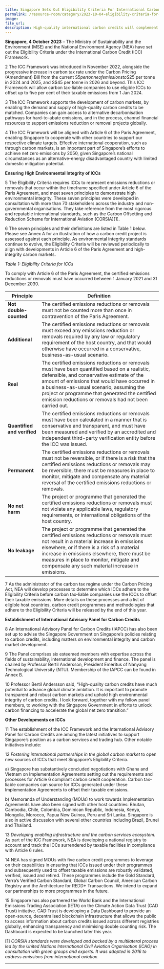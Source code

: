 ```yaml
---  
title: Singapore Sets Out Eligibility Criteria For International Carbon Credits Under The Carbon Tax Regime
permalink: /resource-room/category/2023-10-04-eligibility-criteria-for-international carbon credits 
image:  
file_url:  
description: High-quality international carbon credits will complement domestic emission reduction efforts to achieve net zero by 2050
--- 
```

**Singapore, 4 October 2023** – The Ministry of Sustainability and the Environment (MSE) and the National Environment Agency (NEA) have set out the Eligibility Criteria under the International Carbon Credit (ICC) Framework.

2 The ICC Framework was introduced in November 2022, alongside the progressive increase in carbon tax rate under the Carbon Pricing (Amendment) Bill from the current S$5 per tonne of emissions to S$25 per tonne in 2024 and 2025, and S$45 per tonne in 2026 and beyond. This ICC Framework will allow carbon tax-liable companies to use eligible ICCs to offset up to five per cent of their taxable emissions from 1 Jan 2024.

3 The ICC Framework supports the development of carbon markets, by enabling the demand and supply of high-quality carbon credits to be matched. Companies can gain access to alternative decarbonisation pathways for hard-to-abate emissions, and in the process, channel financial resources to support emissions reduction or removal projects globally.

4 The ICC Framework will be aligned with Article 6 of the Paris Agreement, enabling Singapore to cooperate with other countries to support our respective climate targets. Effective international cooperation, such as through carbon markets, is an important part of Singapore’s efforts to achieve net zero emissions by 2050, given Singapore’s national circumstances as an alternative-energy disadvantaged country with limited domestic mitigation potential.

**Ensuring High Environmental Integrity of ICCs**

5 The Eligibility Criteria requires ICCs to represent emissions reductions or removals that occur within the timeframe specified under Article 6 of the Paris Agreement, and meet seven principles to demonstrate high environmental integrity. These seven principles were developed in consultation with more than 70 stakeholders across the industry and non-governmental organisations. They take reference from the most rigorous and reputable international standards, such as the Carbon Offsetting and Reduction Scheme for International Aviation (CORSIA)[1].

6 The seven principles and their definitions are listed in Table 1 below. Please see Annex A for an illustration of how a carbon credit project is assessed against each principle. As environmental integrity standards continue to evolve, the Eligibility Criteria will be reviewed periodically to align with developments in Article 6 of the Paris Agreement and high-integrity carbon markets.

*Table 1: Eligibility Criteria for ICCs*

To comply with Article 6 of the Paris Agreement, the certified emissions reductions or removals must have occurred between 1 January 2021 and 31 December 2030.

| Principle | Definition |
| ---- | ---- |
| **Not double-counted** | The certified emissions reductions or removals must not be counted more than once in contravention of the Paris Agreement. |
| **Additional**| The certified emissions reductions or removals must exceed any emissions reduction or removals required by any law or regulatory requirement of the host country, and that would otherwise have occurred in a conservative, business-as-usual scenario. |
| **Real**| The certified emissions reductions or removals must have been quantified based on a realistic, defensible, and conservative estimate of the amount of emissions that would have occurred in a business-as-usual scenario, assuming the project or programme that generated the certified emission reductions or removals had not been carried out. |
| **Quantified and verified**| The certified emissions reductions or removals must have been calculated in a manner that is conservative and transparent, and must have been measured and verified by an accredited and independent third-party verification entity before the ICC was issued. |
| **Permanent** | The certified emissions reductions or removals must not be reversible, or if there is a risk that the certified emissions reductions or removals may be reversible, there must be measures in place to monitor, mitigate and compensate any material reversal of the certified emissions reductions or removals. |
| **No net harm**| The project or programme that generated the certified emissions reductions or removals must not violate any applicable laws, regulatory requirements, or international obligations of the host country.|
| **No leakage** | The project or programme that generated the certified emissions reductions or removals must not result in a material increase in emissions elsewhere, or if there is a risk of a material increase in emissions elsewhere, there must be measures in place to monitor, mitigate and compensate any such material increase in emissions. |

7 As the administrator of the carbon tax regime under the Carbon Pricing Act, NEA will develop processes to determine which ICCs adhere to the Eligibility Criteria before carbon tax-liable companies use the ICCs to offset their taxable emissions. More details on these processes and a list of eligible host countries, carbon credit programmes and methodologies that adhere to the Eligibility Criteria will be released by the end of this year.

**Establishment of International Advisory Panel for Carbon Credits**

8 An International Advisory Panel for Carbon Credits (IAPCC) has also been set up to advise the Singapore Government on Singapore’s policies relating to carbon credits, including matters on environmental integrity and carbon market development.

9 The Panel comprises six esteemed members with expertise across the fields of sustainability, international development and finance. The panel is chaired by Professor Bertil Andersson, President Emeritus of Nanyang Technological University (NTU). Membership of the IAPCC can be found in Annex B.

10 Professor Bertil Andersson said, “High-quality carbon credits have much potential to advance global climate ambition. It is important to promote transparent and robust carbon markets and uphold high environmental integrity of carbon credits. I look forward, together with my fellow panel members, to working with the Singapore Government in efforts to unlock carbon financing to accelerate the global net zero transition.”                                                                                       

**Other Developments on ICCs**

11 The establishment of the ICC Framework and the International Advisory Panel for Carbon Credits are among the latest initiatives to support Singapore’s position as a carbon services and trading hub. Other notable initiatives include:

12 *Fostering international partnerships in the global carbon market* to open new sources of ICCs that meet Singapore’s Eligibility Criteria.

a) Singapore has substantively concluded negotiations with Ghana and Vietnam on Implementation Agreements setting out the requirements and processes for Article 6 compliant carbon credit cooperation. Carbon tax-liable companies can source for ICCs generated under these Implementation Agreements to offset their taxable emissions.

b) Memoranda of Understanding (MOUs) to work towards Implementation Agreements have also been signed with other host countries: Bhutan, Cambodia, Chile, Colombia, Dominican Republic, Indonesia, Kenya, Mongolia, Morocco, Papua New Guinea, Peru and Sri Lanka. Singapore is also in active discussion with several other countries including Brazil, Brunei and Thailand.

13 *Developing enabling infrastructure and the carbon services ecosystem.* As part of the ICC Framework, NEA is developing a national registry to account and track the ICCs surrendered by taxable facilities in compliance with Article 6 rules.

14 NEA has signed MOUs with five carbon credit programmes to leverage on their capabilities in ensuring that ICCs issued under their programmes and subsequently used to offset taxable emissions are robustly validated, verified, issued and retired. These programmes include the Gold Standard, Verra’s Verified Carbon Standard, Global Carbon Council, American Carbon Registry and the Architecture for REDD+ Transactions. We intend to expand our partnerships to more programmes in the future.

15 Singapore has also partnered the World Bank and the International Emissions Trading Association (IETA) on the Climate Action Data Trust (CAD Trust) initiative. CAD Trust is developing a Data Dashboard to provide an open-source, decentralised blockchain infrastructure that allows the public to access information about carbon credits issued across different registries globally, enhancing transparency and minimising double counting risk. The Dashboard is expected to be launched later this year.

[1] *CORSIA standards were developed and backed by a multilateral process led by the United Nations International Civil Aviation Organisation (ICAO) in consultation with green groups and experts. It was adopted in 2016 to address emissions from international aviation.*

*****

